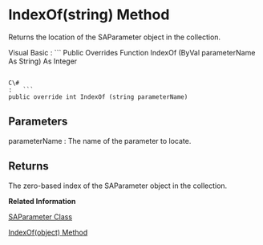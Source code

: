 <!-- loio3c1ce8de6c5f10148a51e6aae9a187f2 -->

# IndexOf\(string\) Method

Returns the location of the SAParameter object in the collection.



Visual Basic
:   ```
Public Overrides Function IndexOf (ByVal parameterName As String) As Integer
```

C\#
:   ```
public override int IndexOf (string parameterName)
```



## Parameters

parameterName
:   The name of the parameter to locate.



## Returns

The zero-based index of the SAParameter object in the collection.

**Related Information**  


[SAParameter Class](saparameter-class-3c1c008.md "Represents a parameter to an SACommand, and optionally, its mapping to a DataSet column.")

[IndexOf\(object\) Method](indexof-object-method-3c1ce13.md "Returns the location of the SAParameter object in the collection.")

